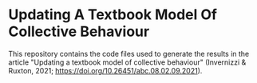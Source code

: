 # Updating A Textbook Model Of Collective Behaviour
This repository contains the code files used to generate the results in the article "Updating a textbook model of collective behaviour" (Invernizzi &amp; Ruxton, 2021; https://doi.org/10.26451/abc.08.02.09.2021).
